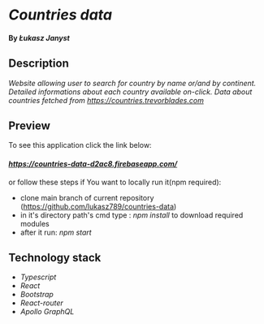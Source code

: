 # _Countries data_

#### By _Łukasz Janyst_

## Description

_Website allowing user to search for country by name or/and by continent. Detailed informations about each country available on-click. Data about countries fetched from https://countries.trevorblades.com_

## Preview

To see this application click the link below:
#### _https://countries-data-d2ac8.firebaseapp.com/_
or follow these steps if You want to locally run it(npm required):

* clone main branch of current repository (https://github.com/lukasz789/countries-data)
* in it's directory path's cmd type : _npm install_ to download required modules
* after it run: _npm start_

## Technology stack

* _Typescript_
* _React_
* _Bootstrap_
* _React-router_
* _Apollo GraphQL_

